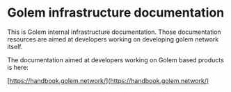# Golem infrastructure documentation

This is Golem internal infrastructure documentation. Those documentation resources are aimed at developers working on developing golem network itself.

The documentation aimed at developers working on Golem based products is here:

[https://handbook.golem.network/](https://handbook.golem.network/)


